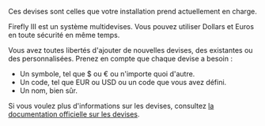 Ces devises sont celles que votre installation prend actuellement en charge.

Firefly III est un système multidevises. Vous pouvez utiliser Dollars et Euros en toute sécurité en même temps.

Vous avez toutes libertés d'ajouter de nouvelles devises, des existantes ou des personnalisées. Prenez en compte que chaque devise a besoin :

- Un symbole, tel que $ ou € ou n'importe quoi d'autre.
- Un code, tel que EUR ou USD ou un code que vous avez défini.
- Un nom, bien sûr.

Si vous voulez plus d'informations sur les devises, consultez [la documentation officielle sur les devises](https://firefly-iii.readthedocs.io/en/latest/concepts/currencies.html).